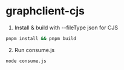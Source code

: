 # graphclient-cjs

1. Install & build with --fileType json for CJS

```sh
pnpm install && pnpm build
```

2. Run consume.js

```sh
node consume.js
```